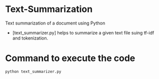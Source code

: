 # Text-Summarization
Text summarization of a document using Python
 - [text_summarizer.py] helps to summarize a given text file suing tf-idf and tokenization.
 
 # Command to execute the code
 ```
 python text_summarizer.py
 ```
